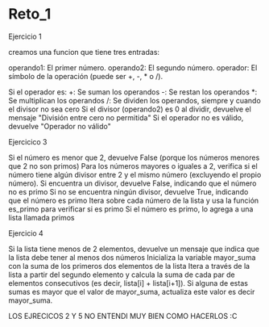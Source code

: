 # Reto_1

Ejercicio 1

creamos una funcion que tiene tres entradas:

operando1: El primer número.
operando2: El segundo número.
operador: El símbolo de la operación (puede ser +, -, * o /).

Si el operador es:
+: Se suman los operandos
-: Se restan los operandos
*: Se multiplican los operandos
/: Se dividen los operandos, siempre y cuando el divisor no sea cero
Si el divisor (operando2) es 0 al dividir, devuelve el mensaje "División entre cero no permitida"
Si el operador no es válido, devuelve "Operador no válido"

Ejercicico 3

Si el número es menor que 2, devuelve False (porque los números menores que 2 no son primos)
Para los números mayores o iguales a 2, verifica si el número tiene algún divisor entre 2 y el mismo número (excluyendo el propio número). Si encuentra un divisor, devuelve False, indicando que el número no es primo
Si no se encuentra ningún divisor, devuelve True, indicando que el número es primo
Itera sobre cada número de la lista y usa la función es_primo para verificar si es primo
Si el número es primo, lo agrega a una lista llamada primos

Ejercicio 4

Si la lista tiene menos de 2 elementos, devuelve un mensaje que indica que la lista debe tener al menos dos números
Inicializa la variable mayor_suma con la suma de los primeros dos elementos de la lista 
Itera a través de la lista a partir del segundo elemento y calcula la suma de cada par de elementos consecutivos (es decir, lista[i] + lista[i+1]).
Si alguna de estas sumas es mayor que el valor de mayor_suma, actualiza este valor es decir mayor_suma.

LOS EJRECICOS 2 Y 5 NO ENTENDI MUY BIEN COMO HACERLOS :C

